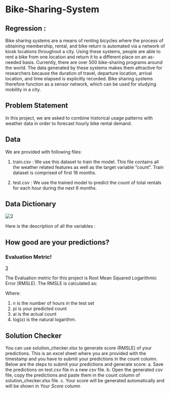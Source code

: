 # Bike-Sharing-System

## Regression :

Bike sharing systems are a means of renting bicycles where the process of
obtaining membership, rental, and bike return is automated via a network of
kiosk locations throughout a city. Using these systems, people are able to
rent a bike from one location and return it to a different place on an
as-needed basis. Currently, there are over 500 bike-sharing programs
around the world.
The data generated by these systems makes them attractive for
researchers because the duration of travel, departure location, arrival
location, and time elapsed is explicitly recorded. Bike sharing systems
therefore function as a sensor network, which can be used for studying
mobility in a city.

## Problem Statement

In this project, we are asked to combine historical usage patterns with
weather data in order to forecast hourly bike rental demand.

## Data

We are provided with following files:

1. train.csv : We use this dataset to train the model. This file contains all the
   weather related features as well as the target variable “count”. Train
   dataset is comprised of first 18 months.

2. test.csv : We use the trained model to predict the count of total rentals for
   each hour during the next 6 months.

## Data Dictionary

![2](https://user-images.githubusercontent.com/69068577/166183532-2f32abf4-2178-4731-862c-6ac259fac37f.png)

Here is the description of all the variables :

## How good are your predictions?

### Evaluation Metric!

[3](https://user-images.githubusercontent.com/69068577/166183508-febeca5f-c99f-49ac-9678-8d63894b4c34.png)

The Evaluation metric for this project is Root Mean Squared Logarithmic
Error (RMSLE). The RMSLE is calculated as:

Where:

1. n is the number of hours in the test set
2. pi is your predicted count
3. ai is the actual count
4. log(x) is the natural logarithm.

## Solution Checker

You can use solution_checker.xlsx to generate score (RMSLE) of your
predictions.
This is an excel sheet where you are provided with the timestamp and you
have to submit your predictions in the count column. Below are the steps to
submit your predictions and generate score:
a. Save the predictions on test.csv file in a new csv file.
b. Open the generated csv file, copy the predictions and paste them in the
count column of solution_checker.xlsx file.
c. Your score will be generated automatically and will be shown in *Your
Score* column
